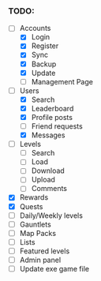 ### TODO:

- [ ] Accounts
	- [x] Login
	- [x] Register
	- [x] Sync
	- [x] Backup
    - [x] Update
	- [ ] Management Page
- [ ] Users
    - [x] Search
    - [x] Leaderboard
    - [x] Profile posts
    - [ ] Friend requests
    - [x] Messages
- [ ] Levels
    - [ ] Search
    - [ ] Load
    - [ ] Download
    - [ ] Upload
    - [ ] Comments
- [x] Rewards
- [x] Quests
- [ ] Daily/Weekly levels
- [ ] Gauntlets
- [ ] Map Packs
- [ ] Lists
- [ ] Featured levels
- [ ] Admin panel
- [ ] Update exe game file
